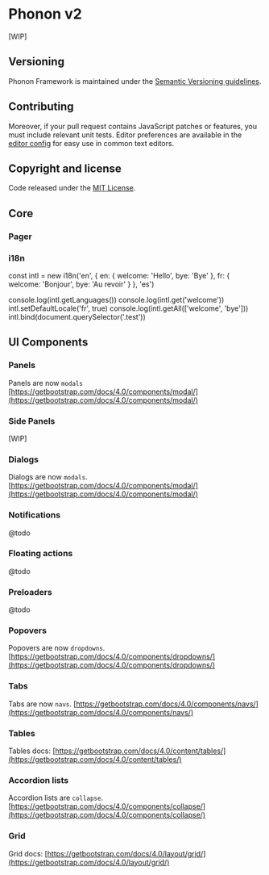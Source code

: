 # Phonon v2

[WIP]

## Versioning

Phonon Framework is maintained under the [Semantic Versioning guidelines](http://semver.org/).

## Contributing

Moreover, if your pull request contains JavaScript patches or features, you must include relevant unit tests.
Editor preferences are available in the [editor config](https://github.com/quark-dev/Phonon-Framework/blob/master/.editorconfig) for easy use in common text editors.

## Copyright and license

Code released under the [MIT License](https://github.com/quark-dev/Phonon-Framework/blob/master/LICENSE).



## Core

### Pager


### i18n

const intl = new i18n('en', {
  en: {
    welcome: 'Hello',
    bye: 'Bye'
  },
  fr: {
    welcome: 'Bonjour',
    bye: 'Au revoir'
  }
}, 'es')

console.log(intl.getLanguages())
console.log(intl.get('welcome'))
intl.setDefaultLocale('fr', true)
console.log(intl.getAll(['welcome', 'bye']))
intl.bind(document.querySelector('.test'))


## UI Components

### Panels

Panels are now `modals`
[https://getbootstrap.com/docs/4.0/components/modal/](https://getbootstrap.com/docs/4.0/components/modal/)

### Side Panels

[WIP]

### Dialogs

Dialogs are now `modals`.
[https://getbootstrap.com/docs/4.0/components/modal/](https://getbootstrap.com/docs/4.0/components/modal/)


### Notifications

@todo

### Floating actions

@todo

### Preloaders

@todo

### Popovers

Popovers are now `dropdowns`.
[https://getbootstrap.com/docs/4.0/components/dropdowns/](https://getbootstrap.com/docs/4.0/components/dropdowns/)

### Tabs

Tabs are now `navs`.
[https://getbootstrap.com/docs/4.0/components/navs/](https://getbootstrap.com/docs/4.0/components/navs/)

### Tables

Tables docs: [https://getbootstrap.com/docs/4.0/content/tables/](https://getbootstrap.com/docs/4.0/content/tables/)

### Accordion lists

Accordion lists are `collapse`.
[https://getbootstrap.com/docs/4.0/components/collapse/](https://getbootstrap.com/docs/4.0/components/collapse/)

### Grid

Grid docs: [https://getbootstrap.com/docs/4.0/layout/grid/](https://getbootstrap.com/docs/4.0/layout/grid/)
